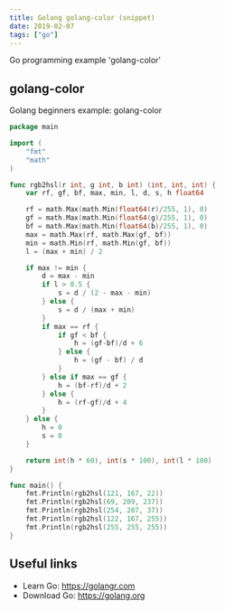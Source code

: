 ```yaml
---
title: Golang golang-color (snippet)
date: 2019-02-07
tags: ["go"]
---
```

Go programming example 'golang-color'


## golang-color

Golang beginners example: golang-color

```go
package main

import (
	"fmt"
	"math"
)

func rgb2hsl(r int, g int, b int) (int, int, int) {
	var rf, gf, bf, max, min, l, d, s, h float64

	rf = math.Max(math.Min(float64(r)/255, 1), 0)
	gf = math.Max(math.Min(float64(g)/255, 1), 0)
	bf = math.Max(math.Min(float64(b)/255, 1), 0)
	max = math.Max(rf, math.Max(gf, bf))
	min = math.Min(rf, math.Min(gf, bf))
	l = (max + min) / 2

	if max != min {
		d = max - min
		if l > 0.5 {
			s = d / (2 - max - min)
		} else {
			s = d / (max + min)
		}
		if max == rf {
			if gf < bf {
				h = (gf-bf)/d + 6
			} else {
				h = (gf - bf) / d
			}
		} else if max == gf {
			h = (bf-rf)/d + 2
		} else {
			h = (rf-gf)/d + 4
		}
	} else {
		h = 0
		s = 0
	}

	return int(h * 60), int(s * 100), int(l * 100)
}

func main() {
	fmt.Println(rgb2hsl(121, 167, 22))
	fmt.Println(rgb2hsl(69, 209, 237))
	fmt.Println(rgb2hsl(254, 207, 37))
	fmt.Println(rgb2hsl(122, 167, 255))
	fmt.Println(rgb2hsl(255, 255, 255))
}

```

## Useful links

- Learn Go: https://golangr.com
- Download Go: https://golang.org
